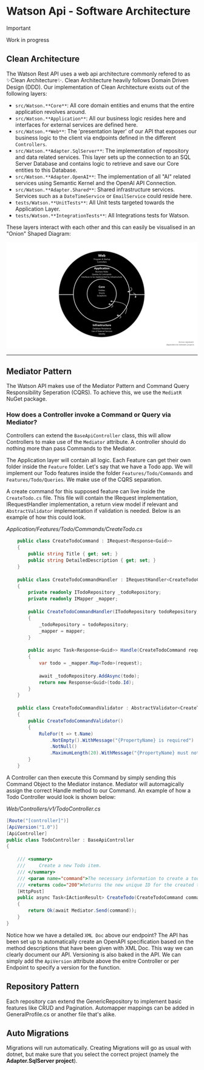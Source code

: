 # Watson Api - Software Architecture
> [!Important]
> Work in progress

## Clean Architecture
The Watson Rest API uses a web api architecture commonly refered to as ✨Clean Architecture✨. Clean Architecture heavily follows Domain Driven Design (DDD). Our implementation of Clean Architecture exists out of the following layers:

- `src/Watson.**Core**`: All core domain entities and enums that the entire application revolves around.
- `src/Watson.**Application**`: All our business logic resides here and interfaces for external services are defined here.
- `src/Watson.**Web**`: The 'presentation layer' of our API that exposes our business logic to the client via endpoints defined in the different `Controllers`.
- `src/Watson.**Adapter.SqlServer**`: The implementation of repository and data related services. This layer sets up the connection to an SQL Server Database and contains logic to retrieve and save our Core entities to this Database.
- `src/Watson.**Adapter.OpenAI**`: The implementation of all "AI" related services using Semantic Kernel and the OpenAI API Connection.
- `src/Watson.**Adapter.Shared**`: Shared infrastructure services. Services such as a `DateTimeService` or `EmailService` could reside here.
- `tests/Watson.**UnitTests**`: All Unit tests targeted towards the Application Layer.
- `tests/Watson.**IntegrationTests**`: All Integrations tests for Watson.

These layers interact with each other and this can easily be visualised in an "Onion" Shaped Diagram:

![Clean Architecture Onion - Watson REST API](../../../images/diagrams/clean-architecture-banner.png)


---

## Mediator Pattern
The Watson API makes use of the Mediator Pattern and Command Query Responsibility Seperation (CQRS). To achieve this, we use the `MediatR` NuGet package.

### How does a Controller invoke a Command or Query via Mediator?
Controllers can extend the `BaseApiController` class, this will allow Controllers to make use of the `Mediator` attribute. A controller should do nothing more than pass Commands to the Mediator.

The Application layer will contain all logic. Each Feature can get their own folder inside the `Feature` folder. Let's say that we have a Todo app. We will implement our Todo features inside the folder `Features/Todo/Commands` and `Features/Todo/Queries`. We make use of the CQRS separation.

A create command for this supposed feature can live inside the `CreateTodo.cs` file. This file will contain the IRequest implementation, IRequestHandler implementation, a return view model if relevant and `AbstractValidator` implementation if validation is needed. Below is an example of how this could look.

*Application/Features/Todo/Commands/CreateTodo.cs*
```cs
    public class CreateTodoCommand : IRequest<Response<Guid>>
    {
        public string Title { get; set; }
        public string DetailedDescription { get; set; }
    }

    public class CreateTodoCommandHandler : IRequestHandler<CreateTodoCommand, Response<Guid>>
    {
        private readonly ITodoRepository _todoRepository;
        private readonly IMapper _mapper;

        public CreateTodoCommandHandler(ITodoRepository todoRepository, IMapper mapper)
        {
            _todoRepository = todoRepository;
            _mapper = mapper;
        }

        public async Task<Response<Guid>> Handle(CreateTodoCommand request, CancellationToken cancellationToken)
        {
            var todo = _mapper.Map<Todo>(request);

            await _todoRepository.AddAsync(todo);
            return new Response<Guid>(todo.Id);
        }
    }

    public class CreateTodoCommandValidator : AbstractValidator<CreateTodoCommand>
    {
        public CreateTodoCommandValidator()
        {
            RuleFor(t => t.Name)
                .NotEmpty().WithMessage("{PropertyName} is required")
                .NotNull()
                .MaximumLength(20).WithMessage("{PropertyName} must not exceed 20 characters");
        }
    }
```

A Controller can then execute this Command by simply sending this Command Object to the Mediator instance. Mediator will automagically assign the correct Handle method to our Command. An example of how a Todo Controller would look is shown below:

*Web/Controllers/v1/TodoController.cs*
```cs
[Route("[controller]")]
[ApiVersion("1.0")]
[ApiController]
public class TodoController : BaseApiController
{

    /// <summary>
    ///     Create a new Todo item.
    /// </summary>
    /// <param name="command">The necessary information to create a todo item</param>
    /// <returns code="200">Returns the new unique ID for the created todo item</returns>
    [HttpPost]
    public async Task<IActionResult> CreateTodo(CreateTodoCommand command)
    {
        return Ok(await Mediator.Send(command));
    }
}
```

Notice how we have a detailed `XML Doc` above our endpoint? The API has been set up to automatically create an OpenAPI specification based on the method descriptions that have been given with XML Doc. This way we can clearly document our API. Versioning is also baked in the API. We can simply add the `ApiVersion` attribute above the enitre Controller or per Endpoint to specify a version for the function.


## Repository Pattern
Each repository can extend the GenericRepository to implement basic features like CRUD and Pagination. Automapper mappings can be added in GeneralProfile.cs or another file that's alike.

## Auto Migrations
Migrations will run automatically. Creating Migrations will go as usual with dotnet, but make sure that you select the correct project (namely the **Adapter.SqlServer project**).